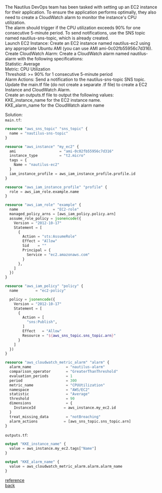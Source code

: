 The Nautilus DevOps team has been tasked with setting up an EC2 instance for their application. To ensure the application performs optimally, they also need to create a CloudWatch alarm to monitor the instance's CPU utilization.  
The alarm should trigger if the CPU utilization exceeds 90% for one consecutive 5-minute period. To send notifications, use the SNS topic named nautilus-sns-topic, which is already created.  
    Launch EC2 Instance: Create an EC2 instance named nautilus-ec2 using any appropriate Ubuntu AMI (you can use AMI ami-0c02fb55956c7d316).  
    Create CloudWatch Alarm: Create a CloudWatch alarm named nautilus-alarm with the following specifications:  
        Statistic: Average  
        Metric: CPU Utilization  
        Threshold: >= 90% for 1 consecutive 5-minute period  
        Alarm Actions: Send a notification to the nautilus-sns-topic SNS topic.  
    Update the main.tf file (do not create a separate .tf file) to create a EC2 Instance and CloudWatch Alarm.  
    Create an outputs.tf file to output the following values:  
    KKE_instance_name for the EC2 instance name.  
    KKE_alarm_name for the CloudWatch alarm name  

Solution:  
`main.tf`:  
```terraform
resource "aws_sns_topic" "sns_topic" {
  name = "nautilus-sns-topic"
}

resource "aws_instance" "my_ec2" {
  ami                    = "ami-0c02fb55956c7d316"
  instance_type          = "t2.micro"
  tags = {
    Name = "nautilus-ec2"
  }
  iam_instance_profile = aws_iam_instance_profile.profile.id
}

resource "aws_iam_instance_profile" "profile" {
  role = aws_iam_role.example.name
}

resource "aws_iam_role" "example" {
  name                = "EC2-role"
  managed_policy_arns = [aws_iam_policy.policy.arn]
  assume_role_policy = jsonencode({
    Version = "2012-10-17"
    Statement = [
      {
        Action = "sts:AssumeRole"
        Effect = "Allow"
        Sid    = ""
        Principal = {
          Service = "ec2.amazonaws.com"
        }
      },
    ]
  })
}

resource "aws_iam_policy" "policy" {
  name        = "ec2-policy"

  policy = jsonencode({
    Version = "2012-10-17"
    Statement = [
      {
        Action = [
          "sns:Publish",
        ]
        Effect   = "Allow"
        Resource = "${aws_sns_topic.sns_topic.arn}"
      }
    ]
  })
}

resource "aws_cloudwatch_metric_alarm" "alarm" {
  alarm_name                = "nautilus-alarm"
  comparison_operator       = "GreaterThanThreshold"
  evaluation_periods        = 1
  period                    = 300        
  metric_name               = "CPUUtilization"
  namespace                 = "AWS/EC2"
  statistic                 = "Average"
  threshold                 = 90
  dimensions                = {
    InstanceId             = aws_instance.my_ec2.id
  }
  treat_missing_data        = "notBreaching"
  alarm_actions            = [aws_sns_topic.sns_topic.arn]
}
```
`outputs.tf`:
```terraform
output "KKE_instance_name" {
  value = aws_instance.my_ec2.tags["Name"]
}

output "KKE_alarm_name" {
  value = aws_cloudwatch_metric_alarm.alarm.alarm_name
}
```
[reference](https://registry.terraform.io/providers/hashicorp/aws/latest/docs/resources/cloudwatch_metric_alarm#alarm_actions-1)  
[back](https://github.com/MederD/Kodekloud-Engineer-Tasks/tree/main)  
